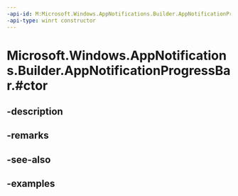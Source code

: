 ```yaml
---
-api-id: M:Microsoft.Windows.AppNotifications.Builder.AppNotificationProgressBar.#ctor
-api-type: winrt constructor
---
```


# Microsoft.Windows.AppNotifications.Builder.AppNotificationProgressBar.#ctor

<!--
public AppNotificationProgressBar ();
-->


## -description

## -remarks

## -see-also

## -examples


